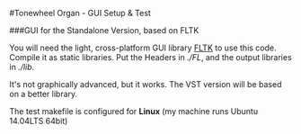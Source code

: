 #Tonewheel Organ - GUI Setup & Test

###GUI for the Standalone Version, based on FLTK

You will need the light, cross-platform GUI library [FLTK](http://www.fltk.org/index.php) to use this code.
Compile it as static libraries. Put the Headers in *./FL*, and the output libraries in *./lib*.

It's not graphically advanced, but it works. The VST version will be based on a better library.

The test makefile is configured for **Linux** (my machine runs Ubuntu 14.04LTS 64bit)

